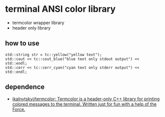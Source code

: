 # terminal ANSI color library

* termcolor wrapper library
* header only library

## how to use
```
std::string str = tc::yellow("yellow text");
std::cout << tc::cout_blue("blue text only stdout output") << std::endl;
std::cerr << tc::cerr_cyan("cyan text only stderr output") << std::endl;
```

## dependence
* [ikalnytskyi/termcolor: Termcolor is a header-only C++ library for printing colored messages to the terminal. Written just for fun with a help of the Force.]( https://github.com/ikalnytskyi/termcolor )


